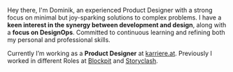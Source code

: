 Hey there, I'm Dominik, an experienced Product Designer with a strong focus on minimal but joy-sparking solutions to complex problems. I have a **keen interest in the synergy between development and design**, along with a **focus on DesignOps**. Committed to continuous learning and refining both my personal and professional skills.

Currently I’m working as a **Product Designer** at [karriere.at](https://karriere.at). Previously I worked in different Roles at [Blockpit](https://blockpit.io) and [Storyclash](https://storyclash.com).
